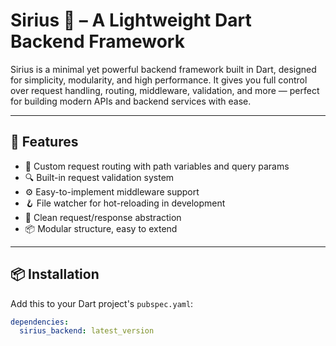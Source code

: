 # Sirius 🔭 – A Lightweight Dart Backend Framework

Sirius is a minimal yet powerful backend framework built in Dart, designed for simplicity, modularity, and high performance. It gives you full control over request handling, routing, middleware, validation, and more — perfect for building modern APIs and backend services with ease.

---

## 🚀 Features

- 🧭 Custom request routing with path variables and query params
- 🔍 Built-in request validation system
- ⚙️ Easy-to-implement middleware support
- 🪝 File watcher for hot-reloading in development
- 🔧 Clean request/response abstraction
- 📦 Modular structure, easy to extend

---

## 📦 Installation

Add this to your Dart project's `pubspec.yaml`:

```yaml
dependencies:
  sirius_backend: latest_version

